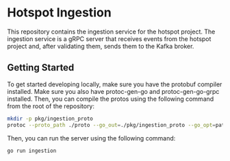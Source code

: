 # Hotspot Ingestion

This repository contains the ingestion service for the hotspot project. The ingestion service is a gRPC server that receives events from the hotspot project and, after validating them, sends them to the Kafka broker.

## Getting Started

To get started developing locally, make sure you have the protobuf compiler installed. Make sure you also have
protoc-gen-go and protoc-gen-go-grpc installed. Then, you can compile the protos using the following command
from the root of the repository:

```sh
mkdir -p pkg/ingestion_proto
protoc --proto_path ./proto --go_out=./pkg/ingestion_proto --go_opt=paths=source_relative --go-grpc_out=./pkg/ingestion_proto --go-grpc_opt=paths=source_relative ./proto/ingestion.proto ./proto/event.proto
```

Then, you can run the server using the following command:

```sh
go run ingestion
```
